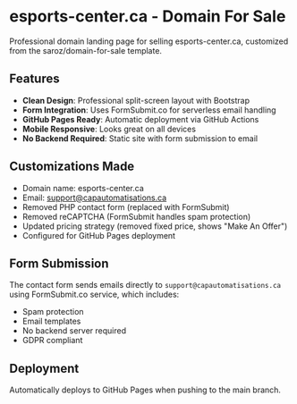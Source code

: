 # esports-center.ca - Domain For Sale

Professional domain landing page for selling esports-center.ca, customized from the saroz/domain-for-sale template.

## Features

- **Clean Design**: Professional split-screen layout with Bootstrap
- **Form Integration**: Uses FormSubmit.co for serverless email handling
- **GitHub Pages Ready**: Automatic deployment via GitHub Actions
- **Mobile Responsive**: Looks great on all devices
- **No Backend Required**: Static site with form submission to email

## Customizations Made

- Domain name: esports-center.ca
- Email: support@capautomatisations.ca
- Removed PHP contact form (replaced with FormSubmit)
- Removed reCAPTCHA (FormSubmit handles spam protection)
- Updated pricing strategy (removed fixed price, shows "Make An Offer")
- Configured for GitHub Pages deployment

## Form Submission

The contact form sends emails directly to `support@capautomatisations.ca` using FormSubmit.co service, which includes:
- Spam protection
- Email templates
- No backend server required
- GDPR compliant

## Deployment

Automatically deploys to GitHub Pages when pushing to the main branch.